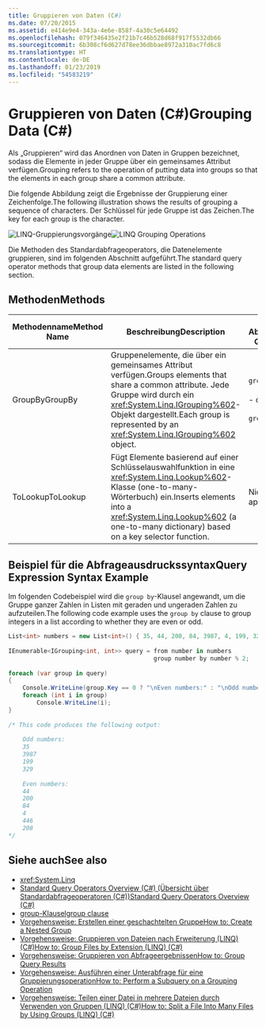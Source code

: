 ```yaml
---
title: Gruppieren von Daten (C#)
ms.date: 07/20/2015
ms.assetid: e414e9e4-343a-4e6e-858f-4a30c5e64492
ms.openlocfilehash: 079f346435e2f21b7c46b528d68f917f5532db66
ms.sourcegitcommit: 6b308cf6d627d78ee36dbbae8972a310ac7fd6c8
ms.translationtype: HT
ms.contentlocale: de-DE
ms.lasthandoff: 01/23/2019
ms.locfileid: "54583219"
---
```

# <a name="grouping-data-c"></a><span data-ttu-id="98b27-102">Gruppieren von Daten (C#)</span><span class="sxs-lookup"><span data-stu-id="98b27-102">Grouping Data (C#)</span></span>
<span data-ttu-id="98b27-103">Als „Gruppieren“ wird das Anordnen von Daten in Gruppen bezeichnet, sodass die Elemente in jeder Gruppe über ein gemeinsames Attribut verfügen.</span><span class="sxs-lookup"><span data-stu-id="98b27-103">Grouping refers to the operation of putting data into groups so that the elements in each group share a common attribute.</span></span>  
  
 <span data-ttu-id="98b27-104">Die folgende Abbildung zeigt die Ergebnisse der Gruppierung einer Zeichenfolge.</span><span class="sxs-lookup"><span data-stu-id="98b27-104">The following illustration shows the results of grouping a sequence of characters.</span></span> <span data-ttu-id="98b27-105">Der Schlüssel für jede Gruppe ist das Zeichen.</span><span class="sxs-lookup"><span data-stu-id="98b27-105">The key for each group is the character.</span></span>  
  
 <span data-ttu-id="98b27-106">![LINQ-Gruppierungsvorgänge](../../../../csharp/programming-guide/concepts/linq/media/linq_group.png "LINQ_Group")</span><span class="sxs-lookup"><span data-stu-id="98b27-106">![LINQ Grouping Operations](../../../../csharp/programming-guide/concepts/linq/media/linq_group.png "LINQ_Group")</span></span>  
  
 <span data-ttu-id="98b27-107">Die Methoden des Standardabfrageoperators, die Datenelemente gruppieren, sind im folgenden Abschnitt aufgeführt.</span><span class="sxs-lookup"><span data-stu-id="98b27-107">The standard query operator methods that group data elements are listed in the following section.</span></span>  
  
## <a name="methods"></a><span data-ttu-id="98b27-108">Methoden</span><span class="sxs-lookup"><span data-stu-id="98b27-108">Methods</span></span>  
  
|<span data-ttu-id="98b27-109">Methodenname</span><span class="sxs-lookup"><span data-stu-id="98b27-109">Method Name</span></span>|<span data-ttu-id="98b27-110">Beschreibung</span><span class="sxs-lookup"><span data-stu-id="98b27-110">Description</span></span>|<span data-ttu-id="98b27-111">C#-Abfrageausdruckssyntax</span><span class="sxs-lookup"><span data-stu-id="98b27-111">C# Query Expression Syntax</span></span>|<span data-ttu-id="98b27-112">Weitere Informationen</span><span class="sxs-lookup"><span data-stu-id="98b27-112">More Information</span></span>|  
|-----------------|-----------------|---------------------------------|----------------------|  
|<span data-ttu-id="98b27-113">GroupBy</span><span class="sxs-lookup"><span data-stu-id="98b27-113">GroupBy</span></span>|<span data-ttu-id="98b27-114">Gruppenelemente, die über ein gemeinsames Attribut verfügen.</span><span class="sxs-lookup"><span data-stu-id="98b27-114">Groups elements that share a common attribute.</span></span> <span data-ttu-id="98b27-115">Jede Gruppe wird durch ein <xref:System.Linq.IGrouping%602>-Objekt dargestellt.</span><span class="sxs-lookup"><span data-stu-id="98b27-115">Each group is represented by an <xref:System.Linq.IGrouping%602> object.</span></span>|`group … by`<br /><br /> <span data-ttu-id="98b27-116">- oder - </span><span class="sxs-lookup"><span data-stu-id="98b27-116">-or-</span></span><br /><br /> `group … by … into …`|<xref:System.Linq.Enumerable.GroupBy%2A?displayProperty=nameWithType><br /><br /> <xref:System.Linq.Queryable.GroupBy%2A?displayProperty=nameWithType>|  
|<span data-ttu-id="98b27-117">ToLookup</span><span class="sxs-lookup"><span data-stu-id="98b27-117">ToLookup</span></span>|<span data-ttu-id="98b27-118">Fügt Elemente basierend auf einer Schlüsselauswahlfunktion in eine <xref:System.Linq.Lookup%602>-Klasse (one-to-many-Wörterbuch) ein.</span><span class="sxs-lookup"><span data-stu-id="98b27-118">Inserts elements into a <xref:System.Linq.Lookup%602> (a one-to-many dictionary) based on a key selector function.</span></span>|<span data-ttu-id="98b27-119">Nicht zutreffend.</span><span class="sxs-lookup"><span data-stu-id="98b27-119">Not applicable.</span></span>|<xref:System.Linq.Enumerable.ToLookup%2A?displayProperty=nameWithType>|  
  
## <a name="query-expression-syntax-example"></a><span data-ttu-id="98b27-120">Beispiel für die Abfrageausdruckssyntax</span><span class="sxs-lookup"><span data-stu-id="98b27-120">Query Expression Syntax Example</span></span>  
 <span data-ttu-id="98b27-121">Im folgenden Codebeispiel wird die `group by`-Klausel angewandt, um die Gruppe ganzer Zahlen in Listen mit geraden und ungeraden Zahlen zu aufzuteilen.</span><span class="sxs-lookup"><span data-stu-id="98b27-121">The following code example uses the `group by` clause to group integers in a list according to whether they are even or odd.</span></span>  
  
```csharp  
List<int> numbers = new List<int>() { 35, 44, 200, 84, 3987, 4, 199, 329, 446, 208 };  
  
IEnumerable<IGrouping<int, int>> query = from number in numbers  
                                         group number by number % 2;  
  
foreach (var group in query)  
{  
    Console.WriteLine(group.Key == 0 ? "\nEven numbers:" : "\nOdd numbers:");  
    foreach (int i in group)  
        Console.WriteLine(i);  
}  
  
/* This code produces the following output:  
  
    Odd numbers:  
    35  
    3987  
    199  
    329  
  
    Even numbers:  
    44  
    200  
    84  
    4  
    446  
    208  
*/  
```  
  
## <a name="see-also"></a><span data-ttu-id="98b27-122">Siehe auch</span><span class="sxs-lookup"><span data-stu-id="98b27-122">See also</span></span>

- <xref:System.Linq>
- [<span data-ttu-id="98b27-123">Standard Query Operators Overview (C#) (Übersicht über Standardabfrageoperatoren (C#))</span><span class="sxs-lookup"><span data-stu-id="98b27-123">Standard Query Operators Overview (C#)</span></span>](../../../../csharp/programming-guide/concepts/linq/standard-query-operators-overview.md)
- [<span data-ttu-id="98b27-124">group-Klausel</span><span class="sxs-lookup"><span data-stu-id="98b27-124">group clause</span></span>](../../../../csharp/language-reference/keywords/group-clause.md)
- [<span data-ttu-id="98b27-125">Vorgehensweise: Erstellen einer geschachtelten Gruppe</span><span class="sxs-lookup"><span data-stu-id="98b27-125">How to: Create a Nested Group</span></span>](../../../../csharp/programming-guide/linq-query-expressions/how-to-create-a-nested-group.md)
- [<span data-ttu-id="98b27-126">Vorgehensweise: Gruppieren von Dateien nach Erweiterung (LINQ) (C#)</span><span class="sxs-lookup"><span data-stu-id="98b27-126">How to: Group Files by Extension (LINQ) (C#)</span></span>](../../../../csharp/programming-guide/concepts/linq/how-to-group-files-by-extension-linq.md)
- [<span data-ttu-id="98b27-127">Vorgehensweise: Gruppieren von Abfrageergebnissen</span><span class="sxs-lookup"><span data-stu-id="98b27-127">How to: Group Query Results</span></span>](../../../../csharp/programming-guide/linq-query-expressions/how-to-group-query-results.md)
- [<span data-ttu-id="98b27-128">Vorgehensweise: Ausführen einer Unterabfrage für eine Gruppierungsoperation</span><span class="sxs-lookup"><span data-stu-id="98b27-128">How to: Perform a Subquery on a Grouping Operation</span></span>](../../../../csharp/programming-guide/linq-query-expressions/how-to-perform-a-subquery-on-a-grouping-operation.md)
- [<span data-ttu-id="98b27-129">Vorgehensweise: Teilen einer Datei in mehrere Dateien durch Verwenden von Gruppen (LINQ) (C#)</span><span class="sxs-lookup"><span data-stu-id="98b27-129">How to: Split a File Into Many Files by Using Groups (LINQ) (C#)</span></span>](../../../../csharp/programming-guide/concepts/linq/how-to-split-a-file-into-many-files-by-using-groups-linq.md)

